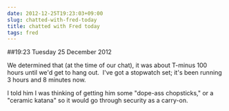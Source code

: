```yaml
---
date: 2012-12-25T19:23:03+09:00
slug: chatted-with-fred-today
title: chatted with Fred today
tags: fred
---
```


##19:23 Tuesday 25 December 2012

We determined that (at the time of our chat), it was about T-minus 100 hours until we'd get to hang out.  I've got a stopwatch set; it's been running 3 hours and 8 minutes now.

I told him I was thinking of getting him some "dope-ass chopsticks," or a "ceramic katana" so it would go through security as a carry-on.
